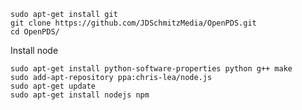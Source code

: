     sudo apt-get install git
    git clone https://github.com/JDSchmitzMedia/OpenPDS.git
    cd OpenPDS/
    
Install node

    sudo apt-get install python-software-properties python g++ make
    sudo add-apt-repository ppa:chris-lea/node.js
    sudo apt-get update
    sudo apt-get install nodejs npm
